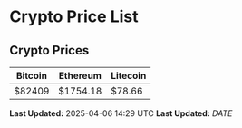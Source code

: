 # Crypto Price List

## Crypto Prices
| Bitcoin | Ethereum | Litecoin |
| ------- | -------- | -------- |
| $82409 | $1754.18 | $78.66 |
**Last Updated:** 2025-04-06 14:29 UTC
**Last Updated:** $DATE$
